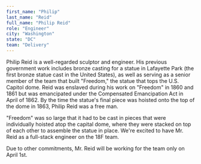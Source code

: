 ```yaml
---
first_name: "Philip"
last_name: "Reid"
full_name: "Philip Reid"
role: "Engineer"
city: "Washington"
state: "DC"
team: "Delivery"
---
```

Philip Reid is a well-regarded sculptor and engineer. His previous government work includes bronze casting for a statue in Lafayette Park (the first bronze statue cast in the United States), as well as serving as a senior member of the team that built "Freedom," the statue that tops the U.S. Capitol dome. Reid was enslaved during his work on "Freedom" in 1860 and 1861 but was emancipated under the Compensated Emancipation Act in April of 1862. By the time the statue's final piece was hoisted onto the top of the dome in 1863, Philip Reid was a free man.

"Freedom" was so large that it had to be cast in pieces that were individually hoisted atop the capital dome, where they were stacked on top of each other to assemble the statue in place. We're excited to have Mr. Reid as a full-stack engineer on the 18F team.

Due to other commitments, Mr. Reid will be working for the team only on April 1st.
